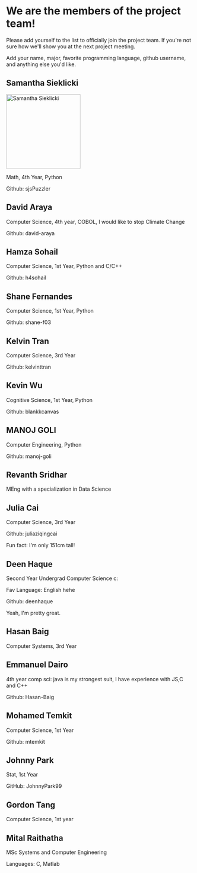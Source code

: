# We are the members of the project team!

Please add yourself to the list to officially join the project team.
If you're not sure how we'll show you at the next project meeting.

Add your name, major, favorite programming language, github username, and anything else you'd like.

## Samantha Sieklicki
<p align="left">
  <img src="images/SamanthaSieklicki.jpg" width="200" title="Samantha Sieklicki">
</p>
Math, 4th Year, Python

Github: sjsPuzzler

## David Araya
Computer Science, 4th year, COBOL, I would like to stop Climate Change

Github: david-araya

## Hamza Sohail
Computer Science, 1st Year, Python and C/C++

Github: h4sohail

## Shane Fernandes

Computer Science, 1st Year, Python

Github: shane-f03

## Kelvin Tran
Computer Science, 3rd Year

Github: kelvinttran

## Kevin Wu

Cognitive Science, 1st Year, Python

Github: blankkcanvas

## MANOJ GOLI
Computer Engineering, Python

Github: manoj-goli

## Revanth Sridhar
MEng with a specialization in Data Science

## Julia Cai
Computer Science, 3rd Year

Github: juliaziqingcai

Fun fact: I'm only 151cm tall!

## Deen Haque
Second Year Undergrad Computer Science c:

Fav Language: English hehe

Github: deenhaque

Yeah, I'm pretty great.

## Hasan Baig
Computer Systems, 3rd Year

## Emmanuel Dairo
4th year comp sci: java is my strongest suit, I have experience with JS,C and C++

Github: Hasan-Baig

## Mohamed Temkit
Computer Science, 1st Year

Github: mtemkit

## Johnny Park
Stat, 1st Year

GitHub: JohnnyPark99

## Gordon Tang
Computer Science, 1st year

## Mital Raithatha
MSc Systems and Computer Engineering

Languages: C, Matlab
